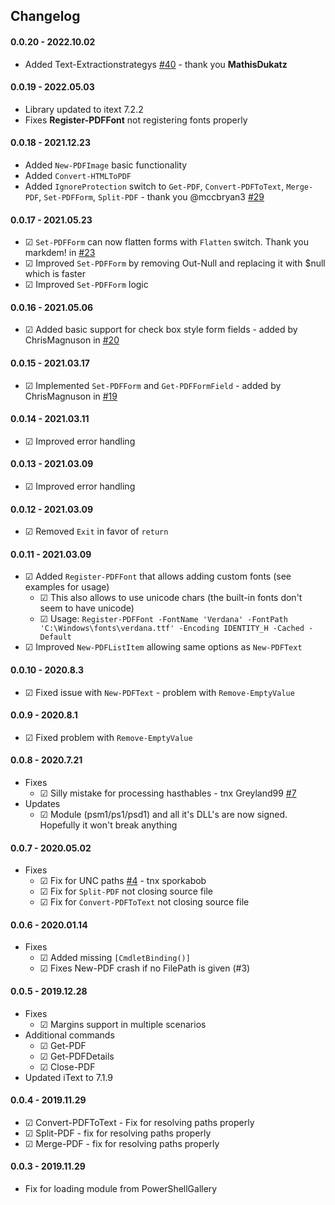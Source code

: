 ﻿## Changelog

#### 0.0.20 - 2022.10.02
- Added Text-Extractionstrategys [#40](https://github.com/EvotecIT/PSWritePDF/pull/40) - thank you **MathisDukatz**

#### 0.0.19 - 2022.05.03
  - Library updated to itext 7.2.2
  - Fixes **Register-PDFFont** not registering fonts properly

#### 0.0.18 - 2021.12.23
  - Added `New-PDFImage` basic functionality
  - Added `Convert-HTMLToPDF`
  - Added `IgnoreProtection` switch to `Get-PDF`, `Convert-PDFToText`, `Merge-PDF`, `Set-PDFForm`, `Split-PDF` - thank you @mccbryan3 [#29](https://github.com/EvotecIT/PSWritePDF/pull/29)

#### 0.0.17 - 2021.05.23
  - ☑ `Set-PDFForm` can now flatten forms with `Flatten` switch. Thank you markdem! in [#23](https://github.com/EvotecIT/PSWritePDF/pull/23)
  - ☑ Improved `Set-PDFForm` by removing Out-Null and replacing it with $null which is faster
  - ☑ Improved `Set-PDFForm` logic
#### 0.0.16 - 2021.05.06
  - ☑ Added basic support for check box style form fields - added by ChrisMagnuson in [#20](https://github.com/EvotecIT/PSWritePDF/pull/20)
#### 0.0.15 - 2021.03.17
  - ☑ Implemented `Set-PDFForm` and `Get-PDFFormField` - added by ChrisMagnuson in [#19](https://github.com/EvotecIT/PSWritePDF/pull/19)
#### 0.0.14 - 2021.03.11
  - ☑ Improved error handling
#### 0.0.13 - 2021.03.09
  - ☑ Improved error handling
#### 0.0.12 - 2021.03.09
  - ☑ Removed `Exit` in favor of `return`
#### 0.0.11 - 2021.03.09
  - ☑ Added `Register-PDFFont` that allows adding custom fonts (see examples for usage)
    - ☑ This also allows to use unicode chars (the built-in fonts don't seem to have unicode)
    - ☑ Usage: `Register-PDFFont -FontName 'Verdana' -FontPath 'C:\Windows\fonts\verdana.ttf' -Encoding IDENTITY_H -Cached -Default`
  - ☑ Improved `New-PDFListItem` allowing same options as `New-PDFText`
#### 0.0.10 - 2020.8.3
  - ☑ Fixed issue with `New-PDFText` - problem with `Remove-EmptyValue`
#### 0.0.9 - 2020.8.1
  - ☑ Fixed problem with `Remove-EmptyValue`
#### 0.0.8 - 2020.7.21
  - Fixes
    - ☑ Silly mistake for processing hasthables - tnx Greyland99 [#7](https://github.com/EvotecIT/PSWritePDF/issues/7)
  - Updates
    - ☑ Module (psm1/ps1/psd1) and all it's DLL's are now signed. Hopefully it won't break anything

#### 0.0.7 - 2020.05.02
  - Fixes
    - ☑ Fix for UNC paths [#4](https://github.com/EvotecIT/PSWritePDF/issues/4) - tnx sporkabob
    - ☑ Fix for `Split-PDF` not closing source file
    - ☑ Fix for `Convert-PDFToText` not closing source file

#### 0.0.6 - 2020.01.14
  - Fixes
    - ☑ Added missing `[CmdletBinding()]`
    - ☑ Fixes New-PDF crash if no FilePath is given (#3)

#### 0.0.5 - 2019.12.28
  - Fixes
    - ☑ Margins support in multiple scenarios
  - Additional commands
    - ☑ Get-PDF
    - ☑ Get-PDFDetails
    - ☑ Close-PDF
  - Updated iText to 7.1.9

#### 0.0.4 - 2019.11.29
  - ☑ Convert-PDFToText - Fix for resolving paths properly
  - ☑ Split-PDF - fix for resolving paths properly
  - ☑ Merge-PDF - fix for resolving paths properly
#### 0.0.3 - 2019.11.29
  - Fix for loading module from PowerShellGallery
